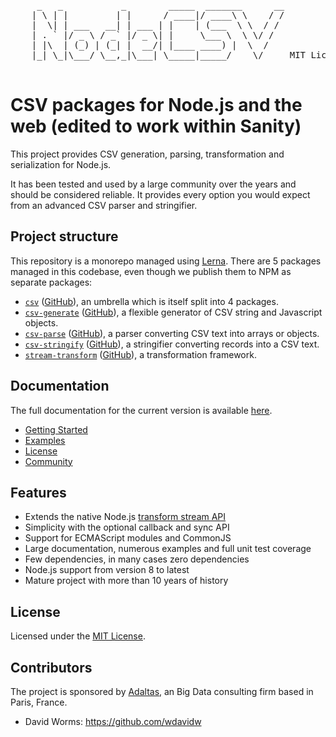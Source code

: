 
<pre>
     _   _           _        _____  _______      __
    | \ | |         | |      / ____|/ ____\ \    / /
    |  \| | ___   __| | ___ | |    | (___  \ \  / /
    | . ` |/ _ \ / _` |/ _ \| |     \___ \  \ \/ /
    | |\  | (_) | (_| |  __/| |____ ____) |  \  /
    |_| \_|\___/ \__,_|\___| \_____|_____/    \/     MIT License

</pre>

# CSV packages for Node.js and the web (edited to work within Sanity)

This project provides CSV generation, parsing, transformation and serialization for Node.js.

It has been tested and used by a large community over the years and should be considered reliable. It provides every option you would expect from an advanced CSV parser and stringifier.

## Project structure

This repository is a monorepo managed using [Lerna](https://github.com/lerna/lerna). There are 5 packages managed in this codebase, even though we publish them to NPM as separate packages:

* [`csv`](https://csv.js.org/)
  ([GitHub](https://github.com/adaltas/node-csv/tree/master/packages/csv)),
  an umbrella which is itself split into 4 packages.
* [`csv-generate`](https://csv.js.org/generate/)
  ([GitHub](https://github.com/adaltas/node-csv/tree/master/packages/csv-generate)),
  a flexible generator of CSV string and Javascript objects.
* [`csv-parse`](https://csv.js.org/parse/)
  ([GitHub](https://github.com/adaltas/node-csv/tree/master/packages/csv-parse)),
  a parser converting CSV text into arrays or objects.
* [`csv-stringify`](https://csv.js.org/stringify/)
  ([GitHub](https://github.com/adaltas/node-csv/tree/master/packages/csv-stringify)),
  a stringifier converting records into a CSV text.
* [`stream-transform`](https://csv.js.org/transform/)
  ([GitHub](https://github.com/adaltas/node-csv/tree/master/packages/stream-transform)),
  a transformation framework.

## Documentation

The full documentation for the current version is available [here](https://csv.js.org).

* [Getting Started](https://csv.js.org/project/getting-started/)
* [Examples](https://csv.js.org/project/examples/)
* [License](https://csv.js.org/project/license/)
* [Community](https://csv.js.org/project/contribute/)

## Features

* Extends the native Node.js [transform stream API](http://nodejs.org/api/stream.html#stream_class_stream_transform)
* Simplicity with the optional callback and sync API
* Support for ECMAScript modules and CommonJS
* Large documentation, numerous examples and full unit test coverage
* Few dependencies, in many cases zero dependencies
* Node.js support from version 8 to latest
* Mature project with more than 10 years of history

## License

Licensed under the [MIT License](LICENSE).

## Contributors

The project is sponsored by [Adaltas](https://www.adaltas.com), an Big Data consulting firm based in Paris, France.

*   David Worms: <https://github.com/wdavidw>
